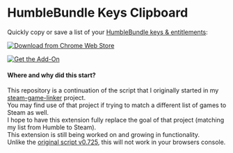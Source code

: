 # HumbleBundle Keys Clipboard
Quickly copy or save a list of your [HumbleBundle keys & entitlements](https://www.humblebundle.com/home/keys):

[![Download from Chrome Web Store](https://developer.chrome.com/webstore/images/ChromeWebStore_Badge_v2_206x58.png 'HumbleBundle Keys Clipboard extension, available in the Chrome Web Store')](https://chrome.google.com/webstore/detail/humblebundle-keys-clipboa/cmepjcombnmfffjpnnnhmagpmdmnbedg?hl=en)

[![Get the Add-On](https://ffp4g1ylyit3jdyti1hqcvtb-wpengine.netdna-ssl.com/addons/files/2015/11/get-the-addon.png 'HumbleBundle Keys Clipboard Add-On available in FireFox add-ons')](https://addons.mozilla.org/en-US/firefox/addon/humblebundle-keys-clipboard/)


#### Where and why did this start?
This repository is a continuation of the script that I originally started in my [steam-game-linker](https://github.com/BeevMan/steam-game-linker) project.  
You may find use of that project if trying to match a different list of games to Steam as well.  
I hope to have this extension fully replace the goal of that project (matching my list from Humble to Steam).  
This extension is still being worked on and growing in functionality.  
Unlike the [original script v0.725](https://github.com/BeevMan/steam-game-linker/blob/master/scripts/hbKeyPgNameLister.js), this will not work in your browsers console.
